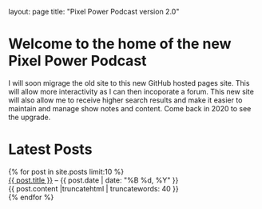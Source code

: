 layout: page
title: "Pixel Power Podcast version 2.0"

# Welcome to the home of the new Pixel Power Podcast

I will soon migrage the old site to this new GitHub hosted pages site. This will allow more interactivity as I can then incoporate a forum. This new site will also allow me to receive higher search results and make it easier to maintain and manage show notes and content. Come back in 2020 to see the upgrade.

<h1>Latest Posts</h1>
{% for post in site.posts limit:10 %}
<li style='list-style-type: none;'>
</h2><a href="{{ post.url }}">{{ post.title }}</a></h2> – {{ post.date | date: "%B %d, %Y" }} <div></div>
<div>{{ post.content |truncatehtml | truncatewords: 40 }}</div>
</li>
{% endfor %}